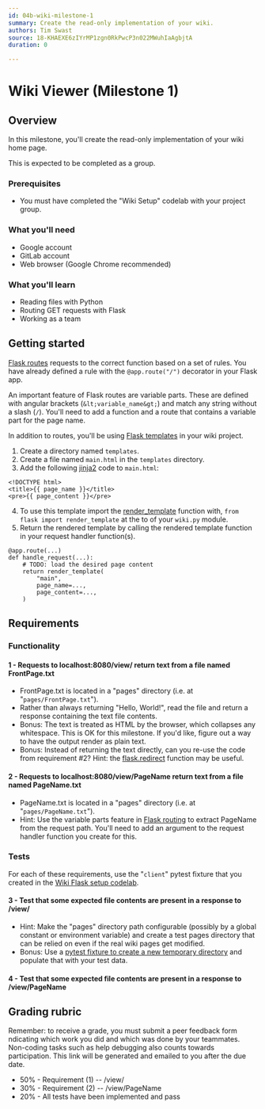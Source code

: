 ```yaml
---
id: 04b-wiki-milestone-1
summary: Create the read-only implementation of your wiki.
authors: Tim Swast
source: 18-KHAEXE6zIYrMP1zgn0RkPwcP3n022MWuhIaAgbjtA
duration: 0

---
```


# Wiki Viewer (Milestone 1)




## Overview



In this milestone, you'll create the read-only implementation of your wiki home page.

This is expected to be completed as a group.

### Prerequisites

* You must have completed the "Wiki Setup" codelab with your project group.

### What you'll need

* Google account
* GitLab account
* Web browser (Google Chrome recommended)

### What you'll learn

* Reading files with Python
* Routing GET requests with Flask
* Working as a team


## Getting started



[Flask routes](https://flask.palletsprojects.com/en/1.1.x/api/#url-route-registrations) requests to the correct function based on a set of rules. You have already defined a rule with the `@app.route("/")` decorator in your Flask app.

An important feature of Flask routes are variable parts. These are defined with angular brackets (`&lt;variable_name&gt;`) and match any string without a slash (`/`). You'll need to add a function and a route that contains a variable part for the page name.

In addition to routes, you'll be using  [Flask templates](https://flask.palletsprojects.com/en/1.1.x/tutorial/templates/) in your wiki project. 

1. Create a directory named `templates`.
2. Create a file named `main.html` in the `templates` directory.
3. Add the following  [jinja2](https://jinja.palletsprojects.com/en/2.11.x/templates/) code to `main.html`:

```
<!DOCTYPE html>
<title>{{ page_name }}</title>
<pre>{{ page_content }}</pre>
```

4. To use this template import the  [render_template](https://flask.palletsprojects.com/en/1.1.x/api/#flask.render_template) function with, `from flask import render_template` at the to of your `wiki.py` module.
5. Return the rendered template by calling the rendered template function in your request handler function(s).

```console
@app.route(...)
def handle_request(...):
    # TODO: load the desired page content
    return render_template(
        "main",
        page_name=...,
        page_content=...,
    )
```


## Requirements



### Functionality

#### 1 - Requests to localhost:8080/view/ return text from a file named FrontPage.txt

* FrontPage.txt is located in a "pages" directory (i.e. at "`pages/FrontPage.txt`").
* Rather than always returning "Hello, World!", read the file and return a response containing the text file contents.
* Bonus: The text is treated as HTML by the browser, which collapses any whitespace. This is OK for this milestone. If you'd like, figure out a way to have the output render as plain text.
* Bonus: Instead of returning the text directly, can you re-use the code from requirement #2? Hint: the  [flask.redirect](https://flask.palletsprojects.com/en/1.1.x/api/?highlight=redirect#flask.redirect) function may be useful.

#### 2 - Requests to localhost:8080/view/PageName return text from a file named PageName.txt

* PageName.txt is located in a "pages" directory (i.e. at "`pages/PageName.txt`").
* Hint: Use the variable parts feature in  [Flask routing](https://flask.palletsprojects.com/en/1.1.x/api/#url-route-registrations) to extract PageName from the request path. You'll need to add an argument to the request handler function you create for this.

### Tests

For each of these requirements, use the "`client`" pytest fixture that you created in the  [Wiki Flask setup codelab](https://google-techx.github.io/software-development-studio/04a-wiki-flask/?index=/software-development-studio/#0).

#### 3 - Test that some expected file contents are present in a response to /view/

* Hint: Make the "pages" directory path configurable (possibly by a global constant or environment variable) and create a test pages directory that can be relied on even if the real wiki pages get modified.
* Bonus: Use a  [pytest fixture to create a new temporary directory](https://docs.pytest.org/en/6.2.x/tmpdir.html#the-tmp-path-fixture) and populate that with your test data.

#### 4 - Test that some expected file contents are present in a response to /view/PageName


## Grading rubric



Remember: to receive a grade, you must submit a peer feedback form ndicating which work you did and which was done by your teammates. Non-coding tasks such as help debugging also counts towards participation. This link will be generated and emailed to you after the due date.

* 50% - Requirement (1) -- /view/
* 30% - Requirement (2) -- /view/PageName
* 20% - All tests have been implemented and pass


